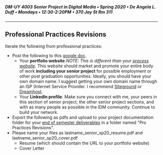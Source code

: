 ##### DM-UY 4003 Senior Project in Digital Media • Spring 2020 • De Angela L. Duff • Mondays • 12:30-2:20PM • 370 Jay St Rm 311

---

## Professional Practices Revisions

Iterate the following from professional practices: 

* Post the following to this [google doc](https://docs.google.com/document/d/18CQB1dACgRe8G3vZQplNiLf6qknTm_w3Fo1cuLvbhq4/edit?usp=sharing). 
	* Your **portfolio website** *NOTE: This is different than your [process website](website.md).*  This website should market and promote your entire body of work **including your senior project** for possible employment or other post graduation opportunities. Ideally, you should have your own domain name. I suggest getting your own domain name through an ISP (Internet Service Provider. I recommend [Siteground](http://siteground.com) or [Dreamhost](http://dreamhost.com).
	* Your **LinkedIn profile**. Make sure you connect with me, your peers in this section of senior project, the other senior project sections, and with as many people as possible in the IDM community. Continue to build your network.
* Export the following as pdfs and upload to your project documentation folder for your [end of semester deliverables](end_of_semester_deliverables.md) in a folder named "Pro Practices Revisions".
* Please name your files as lastname_senior_sp20_resume.pdf and lastname_senior_sp20_cover.pdf 
	* Resume (which should contain the URL to your portfolio website)
	* Cover Letter





